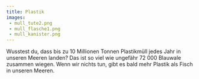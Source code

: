 ```yaml
---
title: Plastik
images: 
 - mull_tute2.png
 - mull_flasche1.png
 - mull_kanister.png
---
```


Wusstest du, dass bis zu 10 Millionen Tonnen Plastikmüll jedes Jahr in unseren Meeren landen? Das ist so viel wie ungefähr 72 000 Blauwale zusammen wiegen. Wenn wir nichts tun, gibt es bald mehr Plastik als Fisch in unseren Meeren. 